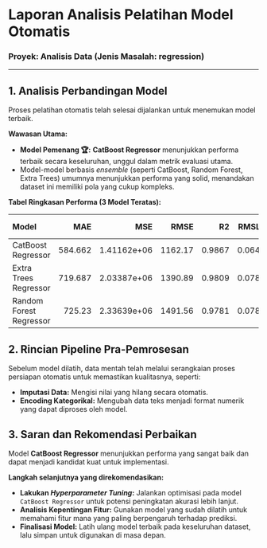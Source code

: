 # Laporan Analisis Pelatihan Model Otomatis

### Proyek: Analisis Data (Jenis Masalah: regression)

---

## 1. Analisis Perbandingan Model

Proses pelatihan otomatis telah selesai dijalankan untuk menemukan model terbaik.

**Wawasan Utama:**
* **Model Pemenang 🏆:** **CatBoost Regressor** menunjukkan performa terbaik secara keseluruhan, unggul dalam metrik evaluasi utama.
* Model-model berbasis *ensemble* (seperti CatBoost, Random Forest, Extra Trees) umumnya menunjukkan performa yang solid, menandakan dataset ini memiliki pola yang cukup kompleks.


**Tabel Ringkasan Performa (3 Model Teratas):**

| Model                   |     MAE |         MSE |    RMSE |     R2 |   RMSLE |   MAPE |   TT (Sec) |
|:------------------------|--------:|------------:|--------:|-------:|--------:|-------:|-----------:|
| CatBoost Regressor      | 584.662 | 1.41162e+06 | 1162.17 | 0.9867 |  0.0641 | 0.0471 |      0.347 |
| Extra Trees Regressor   | 719.687 | 2.03387e+06 | 1390.89 | 0.9809 |  0.0786 | 0.0585 |      0.114 |
| Random Forest Regressor | 725.23  | 2.33639e+06 | 1491.56 | 0.9781 |  0.0785 | 0.0577 |      0.099 |


## 2. Rincian Pipeline Pra-Pemrosesan

Sebelum model dilatih, data mentah telah melalui serangkaian proses persiapan otomatis untuk memastikan kualitasnya, seperti:
- **Imputasi Data:** Mengisi nilai yang hilang secara otomatis.
- **Encoding Kategorikal:** Mengubah data teks menjadi format numerik yang dapat diproses oleh model.



## 3. Saran dan Rekomendasi Perbaikan

Model **CatBoost Regressor** menunjukkan performa yang sangat baik dan dapat menjadi kandidat kuat untuk implementasi.

**Langkah selanjutnya yang direkomendasikan:**
- **Lakukan *Hyperparameter Tuning*:** Jalankan optimisasi pada model `CatBoost Regressor` untuk potensi peningkatan akurasi lebih lanjut.
- **Analisis Kepentingan Fitur:** Gunakan model yang sudah dilatih untuk memahami fitur mana yang paling berpengaruh terhadap prediksi.
- **Finalisasi Model:** Latih ulang model terbaik pada keseluruhan dataset, lalu simpan untuk digunakan di masa depan.
